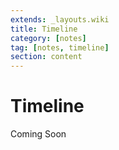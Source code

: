 ```yaml
---
extends: _layouts.wiki
title: Timeline
category: [notes]
tag: [notes, timeline]
section: content
---
```

# Timeline

Coming Soon
